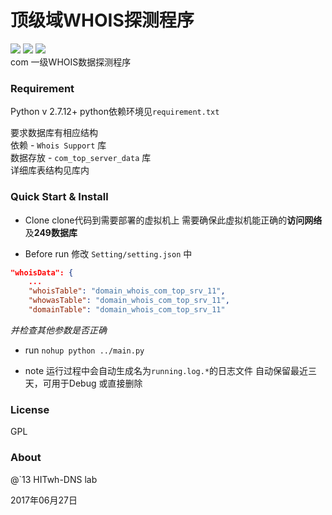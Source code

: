 顶级域WHOIS探测程序
============
![](https://img.shields.io/badge/Python-2.7-blue.svg)
![](https://img.shields.io/badge/WHOIS-domain-brightgreen.svg)
![](https://img.shields.io/badge/TLD-com-red.svg)       
com 一级WHOIS数据探测程序

###  Requirement
Python v 2.7.12+
python依赖环境见```requirement.txt```        

要求数据库有相应结构          
依赖 -  ```Whois Support``` 库         
数据存放 - ```com_top_server_data``` 库          
详细库表结构见库内           

### Quick Start & Install
* Clone
clone代码到需要部署的虚拟机上
需要确保此虚拟机能正确的**访问网络**及**249数据库**

* Before run
修改 ```Setting/setting.json``` 中
```json
"whoisData": {
    ...
    "whoisTable": "domain_whois_com_top_srv_11",
    "whowasTable": "domain_whois_com_top_srv_11",
    "domainTable": "domain_whois_com_top_srv_11"
```
*并检查其他参数是否正确*

* run
```nohup python ../main.py```

* note
运行过程中会自动生成名为```running.log.*```的日志文件
自动保留最近三天，可用于Debug 或直接删除

### License
GPL

### About

@`13
HITwh-DNS lab

2017年06月27日







